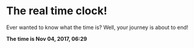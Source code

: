 # The real time clock!

Ever wanted to know what the time is? Well, your journey is about to end!

**The time is Nov 04, 2017, 06:29**